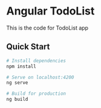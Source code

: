 # Angular TodoList

This is the code for TodoList app

## Quick Start

```bash
# Install dependencies
npm install

# Serve on localhost:4200
ng serve

# Build for production
ng build
```
